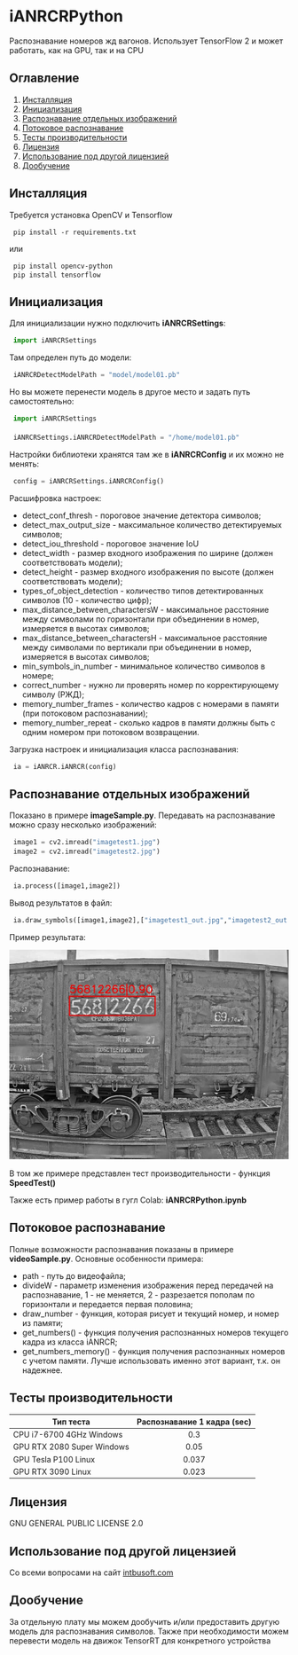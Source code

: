 # iANRCRPython
Распознавание номеров жд вагонов. Использует TensorFlow 2 и может работать, как на GPU, так и на CPU
## Оглавление
1. [Инсталляция](#Инсталляция)
2. [Инициализация](Инициализация)
3. [Распознавание отдельных изображений](#Распознавание-отдельных-изображений)
4. [Потоковое распознавание](#Потоковое-распознавание)
5. [Тесты производительности](#Тесты-производительности)
6. [Лицензия](#Лицензия)
7. [Использование под другой лицензией](#Использование-под-другой-лицензией)
8. [Дообучение](#Дообучение)
## Инсталляция
Требуется установка OpenCV и Tensorflow
```
 pip install -r requirements.txt
```
или
```
 pip install opencv-python
 pip install tensorflow
```
## Инициализация
Для инициализации нужно подключить **iANRCRSettings**:
```python
 import iANRCRSettings
```
Там определен путь до модели:
```python
 iANRCRDetectModelPath = "model/model01.pb"
```
Но вы можете перенести модель в другое место и задать путь самостоятельно:
```python
 import iANRCRSettings
 
 iANRCRSettings.iANRCRDetectModelPath = "/home/model01.pb"
```
Настройки библиотеки хранятся там же в **iANRCRConfig** и их можно не менять:
```python
 config = iANRCRSettings.iANRCRConfig()
```
Расшифровка настроек:
* detect_conf_thresh - пороговое значение детектора символов;
* detect_max_output_size - максимальное количество детектируемых символов;
* detect_iou_threshold - пороговое значение IoU
* detect_width - размер входного изображения  по ширине (должен соответствовать модели);
* detect_height - размер входного изображения  по высоте (должен соответствовать модели);
* types_of_object_detection - количество типов детектированных символов (10 - количество цифр);
* max_distance_between_charactersW - максимальное расстояние между символами по горизонтали при объединении в номер, измеряется в высотах символов;
* max_distance_between_charactersH - максимальное расстояние между символами по вертикали при объединении в номер, измеряется в высотах символов;
* min_symbols_in_number - минимальное количество символов в номере;
* correct_number - нужно ли проверять номер по корректирующему символу (РЖД);
* memory_number_frames - количество кадров с номерами в памяти (при потоковом распознавании);
* memory_number_repeat - сколько кадров в памяти должны быть с одним номером при потоковом возвращении.

Загрузка настроек и инициализация класса распознавания:
```python
 ia = iANRCR.iANRCR(config)
```
## Распознавание отдельных изображений
Показано в примере **imageSample.py**. Передавать на распознавание можно сразу несколько изображений:
```python
 image1 = cv2.imread("imagetest1.jpg")
 image2 = cv2.imread("imagetest2.jpg")    
```
Распознавание:
```python
 ia.process([image1,image2])
```
Вывод результатов в файл:
```python
 ia.draw_symbols([image1,image2],["imagetest1_out.jpg","imagetest2_out.jpg"])
```
Пример результата:

![Распознанный номер](imagetest1_out.jpg)

В том же примере представлен тест производительности - функция **SpeedTest()**

Также есть пример работы в гугл Colab: **iANRCRPython.ipynb**
## Потоковое распознавание
Полные возможности распознавания показаны в примере **videoSample.py**. Основные особенности примера:
* path - путь до видеофайла;
* divideW - параметр изменения изображения перед передачей на распознавание, 1 - не меняется, 2 - разрезается пополам по горизонтали и передается первая половина;
* draw_number - функция, которая рисует и текущий номер, и номер из памяти;
* get_numbers() - функция получения распознанных номеров текущего кадра из класса iANRCR;
* get_numbers_memory() - функция получения распознанных номеров с учетом памяти. Лучше использовать именно этот вариант, т.к. он надежнее.
## Тесты производительности
| Тип теста | Распознавание 1 кадра (sec) | 
|----------------|:---------:|
| CPU i7-6700 4GHz Windows | 0.3 |
| GPU RTX 2080 Super Windows | 0.05 |
| GPU Tesla P100 Linux| 0.037 |
| GPU RTX 3090 Linux| 0.023 |
## Лицензия
GNU GENERAL PUBLIC LICENSE 2.0
## Использование под другой лицензией
Со всеми вопросами на сайт [intbusoft.com](https://intbusoft.com)
## Дообучение
За отдельную плату мы можем дообучить и/или предоставить другую модель для распознавания символов. Также при необходимости можем перевести модель на движок TensorRT для конкретного устройства

